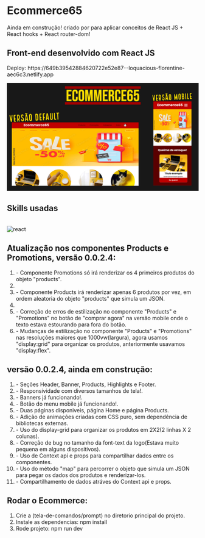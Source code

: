 ﻿# Ecommerce65
<p>Ainda em construção! criado por para aplicar conceitos de React JS + React hooks + React router-dom!</p>

## Front-end desenvolvido com React JS 
<p>Deploy: https://649b39542884620722e52e87--loquacious-florentine-aec6c3.netlify.app</p>
<img src="./public/assets/Readme.jpg"/></br>

## Skills usadas
<div style="display: inline_block"><br/>
    <img alt="react" src="https://img.shields.io/badge/React-20232A?style=for-the-badge&logo=react&logoColor=61DAFB"/>
</div>

## Atualização nos componentes Products e Promotions, versão 0.0.2.4:
<ol>
  <li>- Componente Promotions só irá renderizar os 4 primeiros produtos do objeto "products".<li>
  <li>- Componente Products irá renderizar apenas 6 produtos por vez, em ordem aleatoria do objeto "products" que simula um JSON.<li>
  <li>- Correção de erros de estilização no componente "Products" e "Promotions" no botão de "comprar agora" na versão mobile onde o texto estava estourando para fora do botão.</li>
  <li>- Mudanças de estilização no componente "Products" e "Promotions" nas resoluções maiores que 1000vw(largura), agora usamos "display:grid" para organizar os produtos, anteriormente usavamos "display:flex".</li>
</ol>

## versão 0.0.2.4, ainda em construção:
<ol>
  <li>- Seções Header, Banner, Products, Highlights e Footer.</li>
  <li>- Responsividade com diversos tamanhos de tela!.</li>
  <li>- Banners já funcionando!.</li>
  <li>- Botão do menu mobile já funcionando!.</li>
  <li>- Duas páginas disponiveis, página Home e página Products.</li>
  <li>- Adição de animações criadas com CSS puro, sem dependência de bibliotecas externas.</li>
  <li>- Uso do display-grid para organizar os produtos em 2X2(2 linhas X 2 colunas).</li>
  <li>- Correção de bug no tamanho da font-text da logo(Estava muito pequena em alguns dispositivos).</li>
  <li>- Uso de Context api e props para compartilhar dados entre os componentes.</li>
  <li>- Uso do método "map" para percorrer o objeto que simula um JSON para pegar os dados dos produtos e renderizar-los.</li>
  <li>- Compartilhamento de dados atráves do Context api e props.</li>
</ol>

## Rodar o Ecommerce:
<ol>
  <li>Crie a (tela-de-comandos/prompt) no diretorio principal do projeto.</li>
  <li>Instale as dependencias: npm install</li>
  <li>Rode projeto: npm run dev</li>
</ol>
